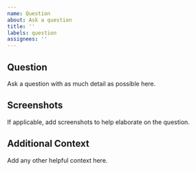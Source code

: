 ```yaml
---
name: Question
about: Ask a question
title: ''
labels: question
assignees: ''
---
```


## Question

Ask a question with as much detail as possible here.

## Screenshots

If applicable, add screenshots to help elaborate on the question.

## Additional Context

Add any other helpful context here.
